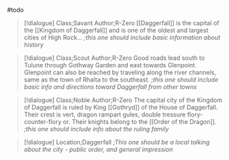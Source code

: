 #todo
>[!dialogue] Class;Savant Author;R-Zero
>[[Daggerfall]] is the capital of the [[Kingdom of Daggerfall]] and is one of the oldest and largest cities of High Rock...
>*;this one should include basic information about history*

>[!dialogue] Class;Scout Author;R-Zero
>Good roads lead south to Tulune through Gothway Garden and east towards Glenpoint. Glenpoint can also be reached by traveling along the river channels, same as the town of Rhalta to the southeast.
>*;this one should include basic info and directions toward Daggerfall from other towns*

>[!dialogue] Class;Noble Author;R-Zero
>The capital city of the Kingdom of Daggerfall is ruled by King [[Gothryd]] of the House of Daggerfall. Their crest is vert, dragon rampart gules, double tressure flory-counter-flory or. Their knights belong to the [[Order of the Dragon]].
>*;this one should include info about the ruling family*

>[!dialogue] Location;Daggerfall
>*;This one should be a local talking about the city - public order, and general impression*
